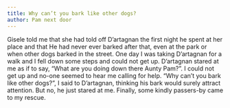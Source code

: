 ```yaml
---
title: Why can’t you bark like other dogs?
author: Pam next door
---
```


Gisele told me that she had told off D’artagnan the first night he spent at her place and that He had never ever barked after that, even at the park or when other dogs barked in the street.
One day I was taking D’artagnan for a walk and I fell down some steps and could not get up. D’artagnan stared at me as if to say, “What are you doing down there Aunty Pam?”. I could not get up and no-one seemed to hear me calling for help. “Why can’t you bark like other dogs?”, I said to D’artagnan, thinking his bark would surely attract attention. But no, he just stared at me. Finally, some kindly passers-by came to my rescue.
